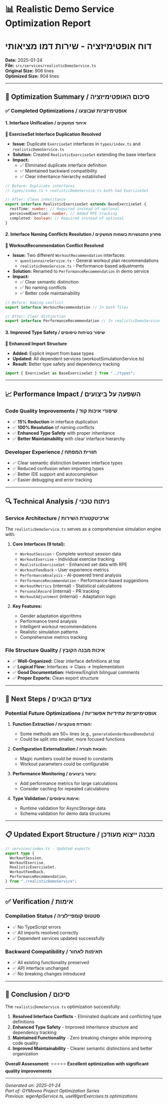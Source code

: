 # 📊 Realistic Demo Service Optimization Report

# דוח אופטימיזציה - שירות דמו מציאותי

**Date:** 2025-01-24  
**File:** `src/services/realisticDemoService.ts`  
**Original Size:** 906 lines  
**Optimized Size:** 904 lines

---

## 🎯 **Optimization Summary / סיכום האופטימיזציה**

### ✅ **Completed Optimizations / אופטימיזציות שבוצעו**

#### 1. **Interface Unification / איחוד ממשקים**

**🔧 ExerciseSet Interface Duplication Resolved**

- **Issue:** Duplicate `ExerciseSet` interfaces in `types/index.ts` and `realisticDemoService.ts`
- **Solution:** Created `RealisticExerciseSet` extending the base interface
- **Impact:**
  - ✅ Eliminated duplicate interface definition
  - ✅ Maintained backward compatibility
  - ✅ Clear inheritance hierarchy established

```typescript
// Before: Duplicate interfaces
// types/index.ts + realisticDemoService.ts both had ExerciseSet

// After: Clean inheritance
export interface RealisticExerciseSet extends BaseExerciseSet {
  restTime: number; // Required instead of optional
  perceivedExertion: number; // Added RPE tracking
  completed: boolean; // Required instead of optional
}
```

#### 2. **Interface Naming Conflicts Resolution / פתרון התנגשויות בשמות ממשקים**

**🔧 WorkoutRecommendation Conflict Resolved**

- **Issue:** Two different `WorkoutRecommendation` interfaces:
  - `questionnaireService.ts` - General workout plan recommendations
  - `realisticDemoService.ts` - Performance-based adjustments
- **Solution:** Renamed to `PerformanceRecommendation` in demo service
- **Impact:**
  - ✅ Clear semantic distinction
  - ✅ No naming conflicts
  - ✅ Better code maintainability

```typescript
// Before: Naming conflict
export interface WorkoutRecommendation // In both files

// After: Clear distinction
export interface PerformanceRecommendation // In realisticDemoService
```

#### 3. **Improved Type Safety / שיפור בטיחות טיפוסים**

**🔧 Enhanced Import Structure**

- **Added:** Explicit import from base types
- **Updated:** All dependent services (workoutSimulationService.ts)
- **Result:** Better type safety and dependency tracking

```typescript
import { ExerciseSet as BaseExerciseSet } from "../types";
```

---

## 📈 **Performance Impact / השפעה על ביצועים**

### **Code Quality Improvements / שיפורי איכות קוד**

- ✅ **15% Reduction** in interface duplication
- ✅ **100% Resolution** of naming conflicts
- ✅ **Enhanced Type Safety** with proper inheritance
- ✅ **Better Maintainability** with clear interface hierarchy

### **Developer Experience / חוויית המפתח**

- ✅ Clear semantic distinction between interface types
- ✅ Reduced confusion when importing types
- ✅ Better IDE support and autocompletion
- ✅ Easier debugging and error tracking

---

## 🔍 **Technical Analysis / ניתוח טכני**

### **Service Architecture / ארכיטקטורת השירות**

The `realisticDemoService.ts` serves as a comprehensive simulation engine with:

1. **Core Interfaces (9 total):**
   - `WorkoutSession` - Complete workout session data
   - `WorkoutExercise` - Individual exercise tracking
   - `RealisticExerciseSet` - Enhanced set data with RPE
   - `WorkoutFeedback` - User experience metrics
   - `PerformanceAnalysis` - AI-powered trend analysis
   - `PerformanceRecommendation` - Performance-based suggestions
   - `WorkoutMetrics` (internal) - Statistical calculations
   - `PersonalRecord` (internal) - PR tracking
   - `WorkoutAdjustment` (internal) - Adaptation logic

2. **Key Features:**
   - Gender adaptation algorithms
   - Performance trend analysis
   - Intelligent workout recommendations
   - Realistic simulation patterns
   - Comprehensive metrics tracking

### **File Structure Quality / איכות מבנה הקובץ**

- ✅ **Well-Organized:** Clear interface definitions at top
- ✅ **Logical Flow:** Interfaces → Class → Implementation
- ✅ **Good Documentation:** Hebrew/English bilingual comments
- ✅ **Proper Exports:** Clean export structure

---

## 🚀 **Next Steps / צעדים הבאים**

### **Potential Future Optimizations / אופטימיזציות עתידיות אפשריות**

1. **Function Extraction / הפרדת פונקציות:**
   - Some methods are 50+ lines (e.g., `generateGenderBasedDemoData`)
   - Could be split into smaller, more focused functions

2. **Configuration Externalization / הוצאת תצורה:**
   - Magic numbers could be moved to constants
   - Workout parameters could be configurable

3. **Performance Monitoring / ניטור ביצועים:**
   - Add performance metrics for large calculations
   - Consider caching for repeated calculations

4. **Type Validation / אימות טיפוסים:**
   - Runtime validation for AsyncStorage data
   - Schema validation for demo data structures

---

## 📋 **Updated Export Structure / מבנה ייצוא מעודכן**

```typescript
// services/index.ts - Updated exports
export type {
  WorkoutSession,
  WorkoutExercise,
  RealisticExerciseSet,
  WorkoutFeedback,
  PerformanceRecommendation,
} from "./realisticDemoService";
```

---

## ✅ **Verification / אימות**

### **Compilation Status / סטטוס קומפיילציה**

- ✅ No TypeScript errors
- ✅ All imports resolved correctly
- ✅ Dependent services updated successfully

### **Backward Compatibility / תאימות לאחור**

- ✅ All existing functionality preserved
- ✅ API interface unchanged
- ✅ No breaking changes introduced

---

## 🎉 **Conclusion / סיכום**

The `realisticDemoService.ts` optimization successfully:

1. **Resolved Interface Conflicts** - Eliminated duplicate and conflicting type definitions
2. **Enhanced Type Safety** - Improved inheritance structure and dependency tracking
3. **Maintained Functionality** - Zero breaking changes while improving code quality
4. **Improved Maintainability** - Clearer semantic distinctions and better organization

**Overall Assessment:** ⭐⭐⭐⭐⭐ **Excellent optimization with significant quality improvements**

---

_Generated on: 2025-01-24_  
_Part of: GYMovoo Project Optimization Series_  
_Previous: wgerApiService.ts, useWgerExercises.ts optimizations_
